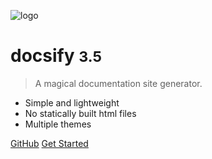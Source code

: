 <!-- _coverpage.md -->

![logo](https://docsify.js.org/_media/icon.svg ':size=50x100')

# docsify <small>3.5</small>

> A magical documentation site generator.

- Simple and lightweight
- No statically built html files
- Multiple themes

[GitHub](https://github.com/docsifyjs/docsify/)
[Get Started](/README.md)
